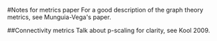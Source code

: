 

#Notes for metrics paper
For a good description of the graph theory metrics, see Munguia-Vega's paper.

##Connectivity metrics
Talk about p-scaling for clarity, see Kool 2009.
